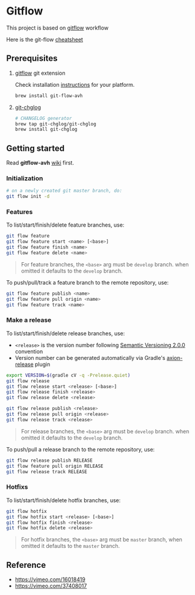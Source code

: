 # Gitflow

This project is based on [gitflow](https://www.atlassian.com/git/tutorials/comparing-workflows/gitflow-workflow) workflow

Here is the git-flow [cheatsheet](http://danielkummer.github.io/git-flow-cheatsheet/)

## Prerequisites

1. [gitflow](https://github.com/petervanderdoes/gitflow-avh) git extension

    Check installation [instructions](https://github.com/petervanderdoes/gitflow-avh/wiki/Installation) for your platform.
    ```bash
    brew install git-flow-avh
    ```

2. [git-chglog](https://github.com/git-chglog/git-chglog)

    ```bash
    # CHANGELOG generator
    brew tap git-chglog/git-chglog
    brew install git-chglog
    ```

## Getting started

Read  __gitflow-avh__ [wiki](https://github.com/petervanderdoes/gitflow-avh/wiki) first.

### Initialization

```bash
# on a newly created git master branch, do:
git flow init -d
```

### Features

To list/start/finish/delete feature branches, use:

```bash
git flow feature
git flow feature start <name> [<base>]
git flow feature finish <name>
git flow feature delete <name>
```

> For feature branches, the `<base>` arg must be `develop` branch. when omitted it defaults to the `develop` branch.


To push/pull/track a feature branch to the remote repository, use:

```bash
git flow feature publish <name>
git flow feature pull origin <name>
git flow feature track <name>
```


### Make a release

To list/start/finish/delete release branches, use:

- `<release>` is the version number following [Semantic Versioning 2.0.0](https://semver.org/) convention<br/>
- Version number can be generated automatically via Gradle's [axion-release](https://axion-release-plugin.readthedocs.io/en/latest/) plugin
 
```bash
export VERSION=$(gradle cV -q -Prelease.quiet)
git flow release
git flow release start <release> [<base>]
git flow release finish <release>
git flow release delete <release>
```

```bash
git flow release publish <release>
git flow release pull origin <release>
git flow release track <release>
```

> For release branches, the `<base>` arg must be `develop` branch. when omitted it defaults to the `develop` branch.

To push/pull a release branch to the remote repository, use:

```bash
git flow release publish RELEASE
git flow feature pull origin RELEASE
git flow release track RELEASE
```

### Hotfixs

To list/start/finish/delete hotfix branches, use:

```bash
git flow hotfix
git flow hotfix start <release> [<base>]
git flow hotfix finish <release>
git flow hotfix delete <release>
```

> For hotfix branches, the `<base>` arg must be `master` branch, when omitted it defaults to the  `master` branch.

## Reference
- https://vimeo.com/16018419
- https://vimeo.com/37408017